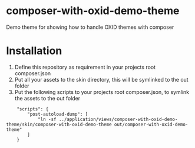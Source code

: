 composer-with-oxid-demo-theme
===============

Demo theme for showing how to handle OXID themes with composer

Installation
======

1. Define this repository as requirement in your projects root composer.json
2. Put all your assets to the skin directory, this will be symlinked to the out folder
3. Put the following scripts to your projects root composer.json, to symlink the assets to the out folder
```
    "scripts": {
        "post-autoload-dump": [
            "ln -sf ../application/views/composer-with-oxid-demo-theme/skin/composer-with-oxid-demo-theme out/composer-with-oxid-demo-theme"
        ]
    }
```

